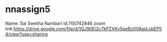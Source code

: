 # nnassign5
Name: Sai Swetha Nambari
Id:700742846
zoom link:https://drive.google.com/file/d/1QJ90Ei2c7kPZXKv5peBz008asLsbEP54/view?usp=sharing
